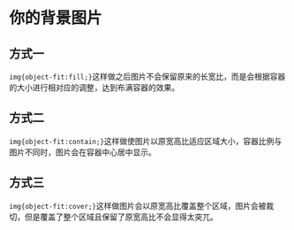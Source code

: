 # 你的背景图片

## 方式一
`img{object-fit:fill;}`这样做之后图片不会保留原来的长宽比，而是会根据容器的大小进行相对应的调整，达到布满容器的效果。
## 方式二
`img{object-fit:contain;}`这样做使图片以原宽高比适应区域大小，容器比例与图片不同时，图片会在容器中心居中显示。
## 方式三
`img{object-fit:cover;}`这样做图片会以原宽高比覆盖整个区域，图片会被裁切，但是覆盖了整个区域且保留了原宽高比不会显得太突兀。
<!--stackedit_data:
eyJoaXN0b3J5IjpbMTA3MDMyMjMyNSwtMjA2MjkwODkzM119
-->